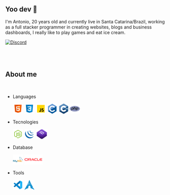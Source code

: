   ## Yoo dev 🎉
I'm Antonio, 20 years old and currently live in Santa Catarina/Brazil, working as a full stacker programmer in creating websites, blogs and business dashboards, I really like to play games and eat ice cream.

[![Discord](https://img.shields.io/static/v1?label=Discord&message=Yuko%237499&color=22e06e&logoColor=ffffff&style=for-the-badge&logo=discord)](https://discord.com/users/295753865301590017)
<BR><BR><BR><BR>
 ## About me
 <BR>

* Languages
  
    [![HTML](icons/html-5.png)]()
[![CSS](icons/css3.png)]()
[![JS](icons/javascript.png)]()
[![C](icons/c.png)]()
[![C++](icons/c++.png)]()
[![PHP](icons/php.png)]()

* Tecnologies
  
    [![NodeJS](icons/node-js.png)]()
[![JQuery](icons/j-query.png)]()
[![Bootstrap4](icons/bootstrap4.png)]()


* Database

    [![MySQL](icons/mysql.png)]()
[![Oracle](icons/oracle.png)]()

* Tools
  
    [![VsCode](icons/vscode.png)]()
[![ArchLinux](icons/archlinux.png)]()




